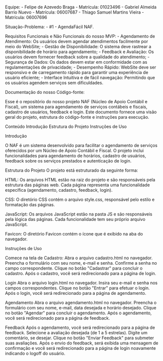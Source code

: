 Equipe:
	- Felipe de Azevedo Braga - Matrícula: 01023496
	- Gabriel Almeida Barrio Nuevo - Matrícula: 06007687
	- Thiago Samuel Martins Vieira - Matrícula: 06007696
 
Situação-Problema:
	- #1 - AgendaFácil NAF.
 
Requisitos Funcionais e Não Funcionais do nosso MVP:
	- Agendamento de Atendimento: Os usuários devem agendar atendimentos facilmente por meio do WebSite;
	- Gestão de Disponibilidade: O sistema deve rastrear a disponibilidade de horário para agendamento;
	- Feedback e Avaliação: Os usuários devem fornecer feedback sobre a qualidade do atendimento;
	- Segurança de Dados: Os dados devem estar em conformidade com as regulamentações de privacidade;
	- Desempenho Rápido: WebSite deve ser responsivo e de carregamento rápido para garantir uma experiência de usuário eficiente;
	- Interface Intuitiva e de fácil navegação: Permitindo que os usuários agendem serviços sem dificuldades.
	
Documentação do nosso Código-fonte:

Esse é o repositório do nosso projeto NAF (Núcleo de Apoio Contábil e Fiscal), um sistema para agendamento de serviços contábeis e fiscais, cadastro de usuários, feedback e login. Este documento fornece uma visão geral do projeto, estrutura do código-fonte e instruções para execução.

Conteúdo
Introdução
Estrutura do Projeto
Instruções de Uso

Introdução

O NAF é um sistema desenvolvido para facilitar o agendamento de serviços oferecidos por um Núcleo de Apoio Contábil e Fiscal. O projeto inclui funcionalidades para agendamento de horários, cadastro de usuários, feedback sobre os serviços prestados e autenticação de login.

Estrutura do Projeto
O projeto está estruturado da seguinte forma:

HTML: Os arquivos HTML estão na raiz do projeto e são responsáveis pela estrutura das páginas web. Cada página representa uma funcionalidade específica (agendamento, cadastro, feedback, login).

CSS: O diretório CSS contém o arquivo style.css, responsável pelo estilo e formatação das páginas.

JavaScript: Os arquivos JavaScript estão na pasta JS e são responsáveis pela lógica das páginas. Cada funcionalidade tem seu próprio arquivo JavaScript.

Favicon: O diretório Favicon contém o ícone que é exibido na aba do navegador.

Instruções de Uso

Comece na tela de Cadastro:
Abra o arquivo cadastro.html no navegador.
Preencha o formulário com seu nome, e-mail e senha.
Confirme a senha no campo correspondente.
Clique no botão "Cadastrar" para concluir o cadastro.
Após o cadastro, você será redirecionado para a página de login.

Login
Abra o arquivo login.html no navegador.
Insira seu e-mail e senha nos campos correspondentes.
Clique no botão "Entrar" para efetuar o login.
Após o login, você será redirecionado para a página de agendamento.

Agendamento
Abra o arquivo agendamento.html no navegador.
Preencha o formulário com seu nome, e-mail, data desejada e horário desejado.
Clique no botão "Agendar" para concluir o agendamento.
Após o agendamento, você será redirecionado para a página de feedback.

Feedback
Após o agendamento, você será redirecionado para a página de feedback.
Selecione a avaliação desejada (de 1 a 5 estrelas).
Digite um comentário, se desejar.
Clique no botão "Enviar Feedback" para submeter suas avaliações.
Após o envio do feedback, será exibida uma mensagem de confirmação e você será redirecionado para a página de login noavamente indicando o logoff do usuário.